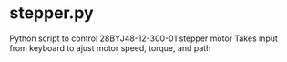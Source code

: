 # stepper.py
Python script to control 28BYJ48-12-300-01 stepper motor
Takes input from keyboard to ajust motor speed, torque, and path
